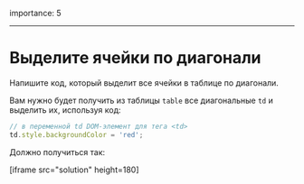 importance: 5

---

# Выделите ячейки по диагонали

Напишите код, который выделит все ячейки в таблице по диагонали.

Вам нужно будет получить из таблицы `table` все диагональные `td` и выделить их, используя код:

```js
// в переменной td DOM-элемент для тега <td>
td.style.backgroundColor = 'red';
```

Должно получиться так:

[iframe src="solution" height=180]

